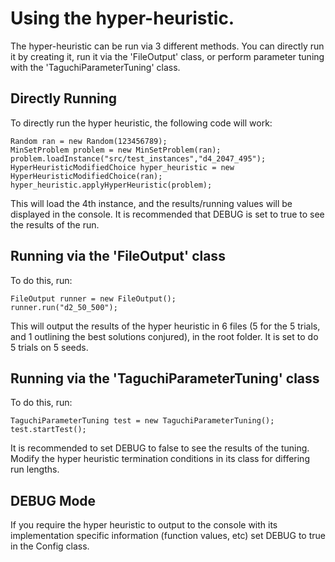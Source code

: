 # Using the hyper-heuristic.
The hyper-heuristic can be run via 3 different methods. You can directly run it by creating it, run it via the 'FileOutput' class, or perform parameter tuning with the 'TaguchiParameterTuning' class.

## Directly Running
To directly run the hyper heuristic, the following code will work:
             
    Random ran = new Random(123456789);
    MinSetProblem problem = new MinSetProblem(ran);
    problem.loadInstance("src/test_instances","d4_2047_495");
    HyperHeuristicModifiedChoice hyper_heuristic = new HyperHeuristicModifiedChoice(ran);
    hyper_heuristic.applyHyperHeuristic(problem);

This will load the 4th instance, and the results/running values will be displayed in the console. It is recommended that DEBUG is set to true to see the results of the run.

## Running via the 'FileOutput' class
To do this, run:

    FileOutput runner = new FileOutput();
    runner.run("d2_50_500");

This will output the results of the hyper heuristic in 6 files (5 for the 5 trials, and 1 outlining the best solutions conjured), in the root folder. It is set to do 5 trials on 5 seeds.

## Running via the 'TaguchiParameterTuning' class
To do this, run:

    TaguchiParameterTuning test = new TaguchiParameterTuning();
    test.startTest();

It is recommended to set DEBUG to false to see the results of the tuning. Modify the hyper heuristic termination conditions in its class for differing run lengths.

## DEBUG Mode
If you require the hyper heuristic to output to the console with its implementation specific information (function values, etc) set
DEBUG to true in the Config class.

